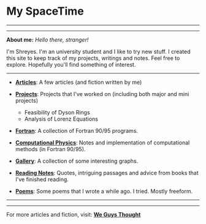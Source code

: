 # My SpaceTime

***

***

**About me:**
*Hello there, stranger!*

I'm Shreyes.
I'm an university student and I like to try new stuff. I created this site to keep track of my projects, writings and notes. Feel free to explore. Hopefully you'll find something of interest.

***

- **[Articles](Articles/README.md)**: A few articles (and fiction written by me)

- **[Projects](Project/README.md)**: Projects that I've worked on (including both major and mini projects)
    - Feasibility of Dyson Rings
    - Analysis of Lorenz Equations

- **[Fortran](https://github.com/mshreyes/Fortran_Programs)**: A collection of Fortran 90/95 programs.

- **[Computational Physics](https://github.com/mshreyes/Computational-Physics)**: Notes and implementation of computational methods (in Fortran 90/95).

- **[Gallery](Gallery/README.md)**: A collection of some interesting graphs.

- **[Reading Notes](Reading/README.md)**: Quotes, intriguing passages and advice from books that I've finished reading.

- **[Poems](Poems/README.md)**: Some poems that I wrote a while ago. I tried. Mostly freeform.

***

***

For more articles and fiction, visit: **[We Guys Thought](https://weguysthought.com/)**